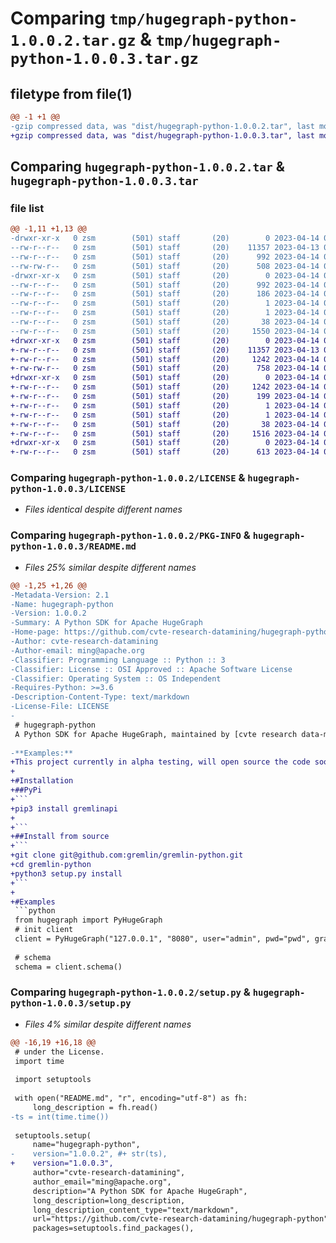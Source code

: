 # Comparing `tmp/hugegraph-python-1.0.0.2.tar.gz` & `tmp/hugegraph-python-1.0.0.3.tar.gz`

## filetype from file(1)

```diff
@@ -1 +1 @@
-gzip compressed data, was "dist/hugegraph-python-1.0.0.2.tar", last modified: Fri Apr 14 06:07:43 2023, max compression
+gzip compressed data, was "dist/hugegraph-python-1.0.0.3.tar", last modified: Fri Apr 14 07:54:58 2023, max compression
```

## Comparing `hugegraph-python-1.0.0.2.tar` & `hugegraph-python-1.0.0.3.tar`

### file list

```diff
@@ -1,11 +1,13 @@
-drwxr-xr-x   0 zsm        (501) staff       (20)        0 2023-04-14 06:07:43.766782 hugegraph-python-1.0.0.2/
--rw-r--r--   0 zsm        (501) staff       (20)    11357 2023-04-13 09:41:34.000000 hugegraph-python-1.0.0.2/LICENSE
--rw-r--r--   0 zsm        (501) staff       (20)      992 2023-04-14 06:07:43.766447 hugegraph-python-1.0.0.2/PKG-INFO
--rw-rw-r--   0 zsm        (501) staff       (20)      508 2023-04-14 04:44:24.000000 hugegraph-python-1.0.0.2/README.md
-drwxr-xr-x   0 zsm        (501) staff       (20)        0 2023-04-14 06:07:43.765973 hugegraph-python-1.0.0.2/hugegraph_python.egg-info/
--rw-r--r--   0 zsm        (501) staff       (20)      992 2023-04-14 06:07:43.000000 hugegraph-python-1.0.0.2/hugegraph_python.egg-info/PKG-INFO
--rw-r--r--   0 zsm        (501) staff       (20)      186 2023-04-14 06:07:43.000000 hugegraph-python-1.0.0.2/hugegraph_python.egg-info/SOURCES.txt
--rw-r--r--   0 zsm        (501) staff       (20)        1 2023-04-14 06:07:43.000000 hugegraph-python-1.0.0.2/hugegraph_python.egg-info/dependency_links.txt
--rw-r--r--   0 zsm        (501) staff       (20)        1 2023-04-14 06:07:43.000000 hugegraph-python-1.0.0.2/hugegraph_python.egg-info/top_level.txt
--rw-r--r--   0 zsm        (501) staff       (20)       38 2023-04-14 06:07:43.766879 hugegraph-python-1.0.0.2/setup.cfg
--rw-r--r--   0 zsm        (501) staff       (20)     1550 2023-04-14 06:04:38.000000 hugegraph-python-1.0.0.2/setup.py
+drwxr-xr-x   0 zsm        (501) staff       (20)        0 2023-04-14 07:54:58.940344 hugegraph-python-1.0.0.3/
+-rw-r--r--   0 zsm        (501) staff       (20)    11357 2023-04-13 09:41:34.000000 hugegraph-python-1.0.0.3/LICENSE
+-rw-r--r--   0 zsm        (501) staff       (20)     1242 2023-04-14 07:54:58.939983 hugegraph-python-1.0.0.3/PKG-INFO
+-rw-rw-r--   0 zsm        (501) staff       (20)      758 2023-04-14 06:18:00.000000 hugegraph-python-1.0.0.3/README.md
+drwxr-xr-x   0 zsm        (501) staff       (20)        0 2023-04-14 07:54:58.938644 hugegraph-python-1.0.0.3/hugegraph_python.egg-info/
+-rw-r--r--   0 zsm        (501) staff       (20)     1242 2023-04-14 07:54:58.000000 hugegraph-python-1.0.0.3/hugegraph_python.egg-info/PKG-INFO
+-rw-r--r--   0 zsm        (501) staff       (20)      199 2023-04-14 07:54:58.000000 hugegraph-python-1.0.0.3/hugegraph_python.egg-info/SOURCES.txt
+-rw-r--r--   0 zsm        (501) staff       (20)        1 2023-04-14 07:54:58.000000 hugegraph-python-1.0.0.3/hugegraph_python.egg-info/dependency_links.txt
+-rw-r--r--   0 zsm        (501) staff       (20)        1 2023-04-14 07:54:58.000000 hugegraph-python-1.0.0.3/hugegraph_python.egg-info/top_level.txt
+-rw-r--r--   0 zsm        (501) staff       (20)       38 2023-04-14 07:54:58.940545 hugegraph-python-1.0.0.3/setup.cfg
+-rw-r--r--   0 zsm        (501) staff       (20)     1516 2023-04-14 07:54:46.000000 hugegraph-python-1.0.0.3/setup.py
+drwxr-xr-x   0 zsm        (501) staff       (20)        0 2023-04-14 07:54:58.939048 hugegraph-python-1.0.0.3/test/
+-rw-r--r--   0 zsm        (501) staff       (20)      613 2023-04-14 07:43:44.000000 hugegraph-python-1.0.0.3/test/test.py
```

### Comparing `hugegraph-python-1.0.0.2/LICENSE` & `hugegraph-python-1.0.0.3/LICENSE`

 * *Files identical despite different names*

### Comparing `hugegraph-python-1.0.0.2/PKG-INFO` & `hugegraph-python-1.0.0.3/README.md`

 * *Files 25% similar despite different names*

```diff
@@ -1,25 +1,26 @@
-Metadata-Version: 2.1
-Name: hugegraph-python
-Version: 1.0.0.2
-Summary: A Python SDK for Apache HugeGraph
-Home-page: https://github.com/cvte-research-datamining/hugegraph-python
-Author: cvte-research-datamining
-Author-email: ming@apache.org
-Classifier: Programming Language :: Python :: 3
-Classifier: License :: OSI Approved :: Apache Software License
-Classifier: Operating System :: OS Independent
-Requires-Python: >=3.6
-Description-Content-Type: text/markdown
-License-File: LICENSE
-
 # hugegraph-python
 A Python SDK for Apache HugeGraph, maintained by [cvte research data-mining team](https://github.com/cvte-research-datamining/hugegraph-python).
 
-**Examples:**
+This project currently in alpha testing, will open source the code soon.
+
+#Installation
+##PyPi
+```
+pip3 install gremlinapi
+
+```
+##Install from source
+```
+git clone git@github.com:gremlin/gremlin-python.git
+cd gremlin-python
+python3 setup.py install
+```
+
+#Examples
 ```python
 from hugegraph import PyHugeGraph
 # init client
 client = PyHugeGraph("127.0.0.1", "8080", user="admin", pwd="pwd", graph="hugegraph")
 
 # schema
 schema = client.schema()
```

### Comparing `hugegraph-python-1.0.0.2/setup.py` & `hugegraph-python-1.0.0.3/setup.py`

 * *Files 4% similar despite different names*

```diff
@@ -16,19 +16,18 @@
 # under the License.
 import time
 
 import setuptools
 
 with open("README.md", "r", encoding="utf-8") as fh:
     long_description = fh.read()
-ts = int(time.time())
 
 setuptools.setup(
     name="hugegraph-python",
-    version="1.0.0.2", #+ str(ts),
+    version="1.0.0.3",
     author="cvte-research-datamining",
     author_email="ming@apache.org",
     description="A Python SDK for Apache HugeGraph",
     long_description=long_description,
     long_description_content_type="text/markdown",
     url="https://github.com/cvte-research-datamining/hugegraph-python",
     packages=setuptools.find_packages(),
```

